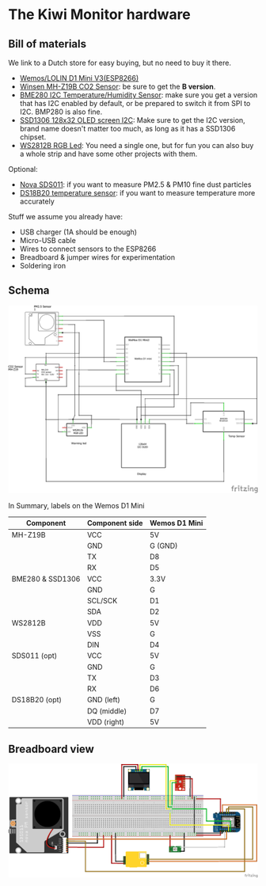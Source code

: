 # The Kiwi Monitor hardware

## Bill of materials

We link to a Dutch store for easy buying, but no need to buy it there.

- [Wemos/LOLIN D1 Mini V3(ESP8266)](https://www.tinytronics.nl/shop/nl/communicatie/wi-fi/wemos-d1-mini-v2-esp8266-12f-ch340) 
- [Winsen MH-Z19B CO2 Sensor](https://www.tinytronics.nl/shop/nl/sensoren/temperatuur-lucht-vochtigheid/winsen-mh-z19b-co2-sensor-met-kabel): be sure to get the __B version__.
- [BME280 I2C Temperature/Humidity Sensor](https://www.tinytronics.nl/shop/nl/sensoren/temperatuur-lucht-vochtigheid/bme280-digitale-barometer-druk-en-vochtigheid-sensor-module): make sure you get a version that has I2C enabled by default, or be prepared to switch it from SPI to I2C. BMP280 is also fine.
- [SSD1306 128x32 OLED screen I2C](https://www.tinytronics.nl/shop/nl/display/oled/0.91-inch-oled-display-128*32-pixels-wit-i2c): Make sure to get the I2C version, brand name doesn't matter too much, as long as it has a SSD1306 chipset.
- [WS2812B RGB Led](https://www.tinytronics.nl/shop/nl/verlichting/led-digitaal/ws2812b-digitale-5050-rgb-led-printplaat-los-wit): You need a single one, but for fun you can also buy a whole strip and have some other projects with them.

Optional:

- [Nova SDS011](https://www.tinytronics.nl/shop/nl/sensoren/temperatuur-lucht-vochtigheid/nova-sds011-hoge-precisie-laser-stofsensor): if you want to measure PM2.5 & PM10 fine dust particles
- [DS18B20 temperature sensor](https://www.tinytronics.nl/shop/nl/sensoren/temperatuur-lucht-vochtigheid/ds18b20-to-92-thermometer-temperatuur-sensor): if you want to measure temperature more accurately

Stuff we assume you already have:

- USB charger (1A should be enough)
- Micro-USB cable
- Wires to connect sensors to the ESP8266
- Breadboard & jumper wires for experimentation
- Soldering iron

## Schema

![Wire schema](components_schem.png)

In Summary, labels on the Wemos D1 Mini

| Component | Component side | Wemos D1 Mini |
| --- | --- | --- |
| MH-Z19B | VCC | 5V |
| | GND | G (GND) |
| | TX | D8 |
| | RX | D5 |
| BME280 & SSD1306 | VCC | 3.3V |
| | GND | G |
| | SCL/SCK | D1 |
| | SDA | D2 |
|WS2812B | VDD | 5V |
| | VSS | G |
| | DIN | D4|
|SDS011 (opt) | VCC | 5V |
| | GND | G |
| | TX | D3 |
| | RX | D6 |
|DS18B20 (opt) | GND (left) | G |
| | DQ (middle) | D7 |
| | VDD (right) | 5V |


## Breadboard view

![Breadboard view](components_bb.png)
